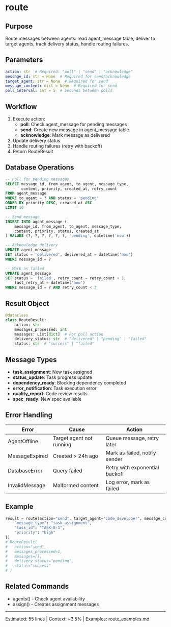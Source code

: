 # route

## Purpose
Route messages between agents: read agent_message table, deliver to target agents, track delivery status, handle routing failures.

## Parameters
```yaml
action: str  # Required: "poll" | "send" | "acknowledge"
message_id: str = None  # Required for send/acknowledge
target_agent: str = None  # Required for send
message_content: dict = None  # Required for send
poll_interval: int = 5  # Seconds between polls
```

## Workflow
1. Execute action:
   - **poll**: Check agent_message for pending messages
   - **send**: Create new message in agent_message table
   - **acknowledge**: Mark message as delivered
2. Update delivery status
3. Handle routing failures (retry with backoff)
4. Return RouteResult

## Database Operations
```sql
-- Poll for pending messages
SELECT message_id, from_agent, to_agent, message_type,
       content, priority, created_at, retry_count
FROM agent_message
WHERE to_agent = ? AND status = 'pending'
ORDER BY priority DESC, created_at ASC
LIMIT 10

-- Send message
INSERT INTO agent_message (
    message_id, from_agent, to_agent, message_type,
    content, priority, status, created_at
) VALUES (?, ?, ?, ?, ?, ?, 'pending', datetime('now'))

-- Acknowledge delivery
UPDATE agent_message
SET status = 'delivered', delivered_at = datetime('now')
WHERE message_id = ?

-- Mark as failed
UPDATE agent_message
SET status = 'failed', retry_count = retry_count + 1,
    last_retry_at = datetime('now')
WHERE message_id = ? AND retry_count < 3
```

## Result Object
```python
@dataclass
class RouteResult:
    action: str
    messages_processed: int
    messages: List[dict]  # For poll action
    delivery_status: str  # "delivered" | "pending" | "failed"
    status: str  # "success" | "failed"
```

## Message Types
- **task_assignment**: New task assigned
- **status_update**: Task progress update
- **dependency_ready**: Blocking dependency completed
- **error_notification**: Task execution error
- **quality_report**: Code review results
- **spec_ready**: New spec available

## Error Handling
| Error | Cause | Action |
|-------|-------|--------|
| AgentOffline | Target agent not running | Queue message, retry later |
| MessageExpired | Created > 24h ago | Mark as failed, notify sender |
| DatabaseError | Query failed | Retry with exponential backoff |
| InvalidMessage | Malformed content | Log error, mark as failed |

## Example
```python
result = route(action="send", target_agent="code_developer", message_content={
    "message_type": "task_assignment",
    "task_id": "TASK-8-1",
    "priority": "high"
})
# RouteResult(
#   action="send",
#   messages_processed=1,
#   messages=[],
#   delivery_status="pending",
#   status="success"
# )
```

## Related Commands
- agents() - Check agent availability
- assign() - Creates assignment messages

---
Estimated: 55 lines | Context: ~3.5% | Examples: route_examples.md
